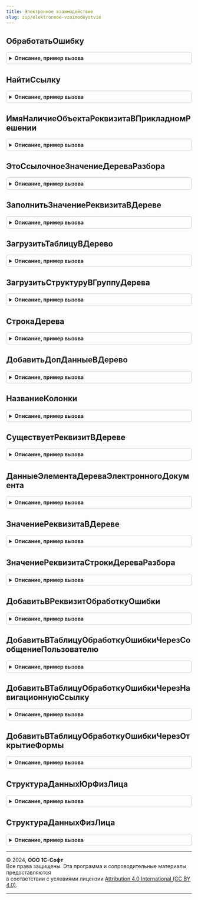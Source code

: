 ```yaml
---
title: Электронное взаимодействие
slug: zup/elektronnoe-vzaimodeystvie
---
```



## ОбработатьОшибку
<details style="margin: 1em 0; padding: 0.5em; border: 1px solid #ccc; border-radius: 6px;">

<summary style="font-weight: bold; cursor: pointer;">Описание, пример вызова</summary>

```bsl

// Обрабатывает исключительные ситуации по электронным документам.
//
// Параметры:
//   ВидОперации - Строка - вид операции при которой возникло исключение.
//   ПодробныйТекстОшибки - Строка - описание ошибки.
//   ТекстСообщения - Строка - текст ошибки который выводится в виде сообщения.
//   КодСобытия - Строка - код события, используется для стандартизации иерархии событий.
//                Может принимать значения: "ЭлектронноеВзаимодействие" - Общая подсистема,
//                                          "ОбменСБанками" - Обмен с банками,
//                                          "ОбменСКонтрагентами" - Обмен с контрагентами,
//                                          "ОбменССайтами" - Обмен с сайтами,
//                                          "РегламентныеЗадания" - Регламентные задания,
//                                          "БизнесСеть" - Бизнес-сеть,
//                                          "ТорговыеПредложения" - торговые предложения.
//                                          "ИнтеграцияСЯндексКассой" - Интеграция с Яндекс.Кассой.
//   СсылкаНаОбъект - ДокументСсылка, СправочникСсылка - объект с которым связано данное событие.ЗаписатьОшибкуВЖурналРегистрации().
//
Процедура ОбработатьОшибку(ВидОперации, ПодробныйТекстОшибки, ТекстСообщения = "", КодСобытия = "ОбменСКонтрагентами", Экспорт
```

Пример вызова
```bsl
ЭлектронноеВзаимодействие.ОбработатьОшибку(ВидОперации, ПодробныйТекстОшибки, ТекстСообщения, КодСобытия, );
```
</details>

## НайтиСсылку
<details style="margin: 1em 0; padding: 0.5em; border: 1px solid #ccc; border-radius: 6px;">

<summary style="font-weight: bold; cursor: pointer;">Описание, пример вызова</summary>

```bsl

// Поиск ссылки на объект информационной базы по типу, идентификатору и дополнительным реквизитам.
//
// Параметры:
//  ТипОбъекта - Строка	 - идентификатор типа объекта, который необходимо найти. Поддерживаемые типы:
//    - Контрагенты
//    - Организации
//    - Банки
//    - БанковскиеСчетаОрганизаций
//    - БанковскиеСчетаКонтрагентов
//    - Валюты
//    - ЕдиницыИзмерения
//    - ВидыКонтактнойИнформации
//    - Номенклатура
//    - Партнеры
//    - ДоговорыКонтрагентов
//  Идентификатор			 - Строка	 - идентификатор объекта заданного типа. Поддерживаемые идентификаторы в разрезе типов:
//    - Контрагенты: отсутствует
//    - Организации: отсутствует
//    - Банки: отсутствует
//    - БанковскиеСчетаОрганизаций: номер счета
//    - БанковскиеСчетаКонтрагентов: номер счета
//    - Валюты: код валюты
//    - ЕдиницыИзмерения: код единицы измерения
//    - ВидыКонтактнойИнформации: "EmailКонтрагента", "ТелефонКонтрагента", "ФаксКонтрагента", "EmailОрганизации", "ТелефонОрганизации", "ФаксОрганизации".
//    - Номенклатура: отсутствует
//    - Партнеры: отсутствуют
//    - ДоговорыКонтрагентов: отсутствует
//  ДополнительныеРеквизиты	 - Структура - набор дополнительных полей объекта для поиска. Поддерживаемые ключи в разрезе типов:
//    - Контрагенты: ИНН, КПП, Наименование
//    - Организации: ИНН, КПП, Наименование
//    - Банки: Код (БИК)
//    - БанковскиеСчетаОрганизаций: Владелец (организация)
//    - БанковскиеСчетаКонтрагентов: Владелец (контрагент)
//    - Валюты: отсутствуют
//    - ЕдиницыИзмерения: наименование единицы
//    - ВидыКонтактнойИнформации: отсутствуют
//    - Номенклатура: Идентификатор (идентификатор номенклатуры поставщика), Артикул
//    - Партнеры: Контрагент
//    - ДоговорыКонтрагентов: НомерДоговора, ДатаДоговора, Организация, Владелец (контрагент)
// Возвращаемое значение:
//  Ссылка - ссылка на найденный объект.
//
Функция НайтиСсылку(ТипОбъекта, Идентификатор = "", ДополнительныеРеквизиты = Неопределено) Экспорт
```

Пример вызова
```bsl
Результат = ЭлектронноеВзаимодействие.НайтиСсылку(ТипОбъекта, Идентификатор, ДополнительныеРеквизиты);
```
</details>

## ИмяНаличиеОбъектаРеквизитаВПрикладномРешении
<details style="margin: 1em 0; padding: 0.5em; border: 1px solid #ccc; border-radius: 6px;">

<summary style="font-weight: bold; cursor: pointer;">Описание, пример вызова</summary>

```bsl

// Получение имени объекта или реквизита в прикладном решении.
//
// Параметры:
//  ИмяПараметра - Строка - наименование в библиотеке электронных документов.
//
// Возвращаемое значение:
//  Строка - наименование в прикладном решении.
//
Функция ИмяНаличиеОбъектаРеквизитаВПрикладномРешении(ИмяПараметра) Экспорт
```

Пример вызова
```bsl
Результат = ЭлектронноеВзаимодействие.ИмяНаличиеОбъектаРеквизитаВПрикладномРешении(ИмяПараметра) 
```
</details>

## ЭтоСсылочноеЗначениеДереваРазбора
<details style="margin: 1em 0; padding: 0.5em; border: 1px solid #ccc; border-radius: 6px;">

<summary style="font-weight: bold; cursor: pointer;">Описание, пример вызова</summary>

```bsl

Функция ЭтоСсылочноеЗначениеДереваРазбора(ДеревоРазбора, Значение, СтрокаПоСсылке = Неопределено) Экспорт
```

Пример вызова
```bsl
Результат = ЭлектронноеВзаимодействие.ЭтоСсылочноеЗначениеДереваРазбора(ДеревоРазбора, Значение, СтрокаПоСсылке);
```
</details>

## ЗаполнитьЗначениеРеквизитаВДереве
<details style="margin: 1em 0; padding: 0.5em; border: 1px solid #ccc; border-radius: 6px;">

<summary style="font-weight: bold; cursor: pointer;">Описание, пример вызова</summary>

```bsl

// Сохраняет значение в дереве данных.
//
// Параметры:
//  Дерево - ДеревоЗначений - дерево, содержащее данные электронного документа
//  Реквизит - Строка - содержит полный путь к реквизиту дерева.
//  Значение - Произвольный - сохраняемое в дереве значение.
//  ПараметрыОбработкиОшибок - Строка - используется, чтобы переопределить текст выводимой по реквизиту ошибки
//                                      без указания параметров действий по клику на ошибке.
//                           - Структура - используется для указания указания параметров действий по клику на ошибке,
//                                         формируется функцией ЭлектронноеВзаимодействиеКлиентСервер.НовыеПараметрыОбработкиОшибки.
//
Процедура ЗаполнитьЗначениеРеквизитаВДереве(Дерево, Реквизит, Значение, ПараметрыОбработкиОшибок = Неопределено) Экспорт
```

Пример вызова
```bsl
ЭлектронноеВзаимодействие.ЗаполнитьЗначениеРеквизитаВДереве(Дерево, Реквизит, Значение, ПараметрыОбработкиОшибок);
```
</details>

## ЗагрузитьТаблицуВДерево
<details style="margin: 1em 0; padding: 0.5em; border: 1px solid #ccc; border-radius: 6px;">

<summary style="font-weight: bold; cursor: pointer;">Описание, пример вызова</summary>

```bsl

// Записывает данные из таблицы значений в дерево значений.
//
// Параметры:
//  Дерево - ДеревоЗначений - дерево данных, в котором необходимо сохранить данные.
//  ТаблицаДанных - таблицаЗначений - записываемые в дерево данные. Таблица может предварительно дополняться данными
//                                    для обработки ошибок:
//                                    см. ЭлектронноеВзаимодействие.ДобавитьВТаблицуОбработкуОшибкиЧерезСообщениеПользователю,
//                                    ЭлектронноеВзаимодействие.ДобавитьВТаблицуОбработкуОшибкиЧерезНавигационнуюСсылку,
//                                    ЭлектронноеВзаимодействие.ДобавитьВТаблицуОбработкуОшибкиЧерезОткрытиеФормы.
//
//  НазваниеТаблицы - Строка - название таблицы в дереве.
//
Процедура ЗагрузитьТаблицуВДерево(Дерево, ТаблицаДанных, НазваниеТаблицы) Экспорт
```

Пример вызова
```bsl
ЭлектронноеВзаимодействие.ЗагрузитьТаблицуВДерево(Дерево, ТаблицаДанных, НазваниеТаблицы) 
```
</details>

## ЗагрузитьСтруктуруВГруппуДерева
<details style="margin: 1em 0; padding: 0.5em; border: 1px solid #ccc; border-radius: 6px;">

<summary style="font-weight: bold; cursor: pointer;">Описание, пример вызова</summary>

```bsl

// Записывает данные из структуры в группу дерева значений
//
// Параметры:
//  Дерево - ДеревоЗначений - дерево данных, в котором необходимо сохранить данные
//  СтруктураДанных - Структура - данные, которые должны быть загружены в группу
//  Путь - Строка - название группы в дереве.
//
Процедура ЗагрузитьСтруктуруВГруппуДерева(Дерево, СтруктураДанных, Путь) Экспорт
```

Пример вызова
```bsl
ЭлектронноеВзаимодействие.ЗагрузитьСтруктуруВГруппуДерева(Дерево, СтруктураДанных, Путь) 
```
</details>

## СтрокаДерева
<details style="margin: 1em 0; padding: 0.5em; border: 1px solid #ccc; border-radius: 6px;">

<summary style="font-weight: bold; cursor: pointer;">Описание, пример вызова</summary>

```bsl

// Возвращает строку дерева значений для заполнения в прикладном решении
//
// Параметры:
//  ДеревоДанных - ДеревоЗначений - дерево с данными
//  НазваниеПоля - Строка - название поля в дереве, содержащее полный путь к реквизиту
//  НайтиРекурсивно - Булево - если требуется рекурсивный поиск.
//
// Возвращаемое значение:
//  СтрокаДереваЗначений - содержит строку дерева.
//
Функция СтрокаДерева(ДеревоДанных, НазваниеПоля, НайтиРекурсивно = Ложь) Экспорт
```

Пример вызова
```bsl
Результат = ЭлектронноеВзаимодействие.СтрокаДерева(ДеревоДанных, НазваниеПоля, НайтиРекурсивно);
```
</details>

## ДобавитьДопДанныеВДерево
<details style="margin: 1em 0; padding: 0.5em; border: 1px solid #ccc; border-radius: 6px;">

<summary style="font-weight: bold; cursor: pointer;">Описание, пример вызова</summary>

```bsl

// В процедуре происходит добавление данных из СтруктурыДанных в ДеревоЗначений.
//
// Параметры:
//  СтрокаДерева - ДеревоЗначений, СтрокаДереваЗначений - содержит данные.
//  СтруктураДопДанных - Структура - данные, которые необходимо поместить в дерево.
//  ЮридическиЗначимый - Булево - если Истина - то текущие данные необходимо по возможности поместить в основной ЭД.
//  ДобавлятьНовыеСтроки - Булево - если Истина - разрешает добавление строк с одинаковым путем в дерево.
//
Процедура ДобавитьДопДанныеВДерево(СтрокаДерева, СтруктураДопДанных, ЮридическиЗначимый = Ложь, ДобавлятьНовыеСтроки = Ложь) Экспорт
```

Пример вызова
```bsl
ЭлектронноеВзаимодействие.ДобавитьДопДанныеВДерево(СтрокаДерева, СтруктураДопДанных, ЮридическиЗначимый, ДобавлятьНовыеСтроки);
```
</details>

## НазваниеКолонки
<details style="margin: 1em 0; padding: 0.5em; border: 1px solid #ccc; border-radius: 6px;">

<summary style="font-weight: bold; cursor: pointer;">Описание, пример вызова</summary>

```bsl

// Возвращает название реквизита из полного пути
//
// Параметры:
//  ПолныйПуть - Строка - Полный путь до реквизита в дереве.
//
// Возвращаемое значение:
//  Строка - Название реквизита
//
Функция НазваниеКолонки(ПолныйПуть) Экспорт
```

Пример вызова
```bsl
Результат = ЭлектронноеВзаимодействие.НазваниеКолонки(ПолныйПуть) 
```
</details>

## СуществуетРеквизитВДереве
<details style="margin: 1em 0; padding: 0.5em; border: 1px solid #ccc; border-radius: 6px;">

<summary style="font-weight: bold; cursor: pointer;">Описание, пример вызова</summary>

```bsl

// Проверяет существование реквизита в дереве, по указанному пути.
//
// Параметры:
//  ДеревоДанных - ДеревоЗначений - область данных поиска.
//  ПолныйПуть - Строка - полный путь к реквизиту. Составляющие пути разделяются точками.
//
// Возвращаемое значение:
//  Булево - Истина, если реквизит существует.
//
Функция СуществуетРеквизитВДереве(ДеревоДанных, ПолныйПуть) Экспорт
```

Пример вызова
```bsl
Результат = ЭлектронноеВзаимодействие.СуществуетРеквизитВДереве(ДеревоДанных, ПолныйПуть) 
```
</details>

## ДанныеЭлементаДереваЭлектронногоДокумента
<details style="margin: 1em 0; padding: 0.5em; border: 1px solid #ccc; border-radius: 6px;">

<summary style="font-weight: bold; cursor: pointer;">Описание, пример вызова</summary>

```bsl

// Возвращает данные элемента дерева, находящегося по указанному пути.
//
// Параметры:
// 	ДеревоДанных - ДеревоЗначений - область данных поиска.
//  ПолныйПуть - Строка - полный путь к реквизиту. Составляющие пути разделяются точками.
// Возвращаемое значение:
//  ТаблицаЗначений - в случае, если указанный реквизит имеет тип "Таблица"
//  Структура - если указанный реквизит имеет тип "Выбор" или "Группа"
//  Произвольный - если указанный реквизит является конечным реквизитом дерева.
//
Функция ДанныеЭлементаДереваЭлектронногоДокумента(ДеревоДанных, ПолныйПуть) Экспорт
```

Пример вызова
```bsl
Результат = ЭлектронноеВзаимодействие.ДанныеЭлементаДереваЭлектронногоДокумента(ДеревоДанных, ПолныйПуть) 
```
</details>

## ЗначениеРеквизитаВДереве
<details style="margin: 1em 0; padding: 0.5em; border: 1px solid #ccc; border-radius: 6px;">

<summary style="font-weight: bold; cursor: pointer;">Описание, пример вызова</summary>

```bsl

// Возвращает значение реквизита в дереве.
//
// Параметры:
//  ДеревоДанных - ДеревоЗначений - объект поиска.
//  ПолныйПуть - Строка - полный путь к реквизиту. Составляющие пути разделяются точками.
//  СообщатьОбОшибке - Булево - если Истина сообщать об ошибках поиска.
//
// Возвращаемое значение:
//  Произвольный - результат поиска.
//
Функция ЗначениеРеквизитаВДереве(ДеревоДанных, ПолныйПуть, СообщатьОбОшибке = Истина) Экспорт
```

Пример вызова
```bsl
Результат = ЭлектронноеВзаимодействие.ЗначениеРеквизитаВДереве(ДеревоДанных, ПолныйПуть, СообщатьОбОшибке);
```
</details>

## ЗначениеРеквизитаСтрокиДереваРазбора
<details style="margin: 1em 0; padding: 0.5em; border: 1px solid #ccc; border-radius: 6px;">

<summary style="font-weight: bold; cursor: pointer;">Описание, пример вызова</summary>

```bsl

// Значение реквизита строки дерева разбора.
//
// Параметры:
//  ДеревоРазбора	 - ДеревоЗначений - объект поиска.
//  СтрокаДерева	 - КоллекцияСтрокДереваЗначений - строка дерева значений.
//  ПутьКРеквизиту	 - Строка - путь к реквизиту.
//
// Возвращаемое значение:
//  Произвольный - результат поиска.
//
Функция ЗначениеРеквизитаСтрокиДереваРазбора(ДеревоРазбора, СтрокаДерева, ПутьКРеквизиту) Экспорт
```

Пример вызова
```bsl
Результат = ЭлектронноеВзаимодействие.ЗначениеРеквизитаСтрокиДереваРазбора(ДеревоРазбора, СтрокаДерева, ПутьКРеквизиту) 
```
</details>

## ДобавитьВРеквизитОбработкуОшибки
<details style="margin: 1em 0; padding: 0.5em; border: 1px solid #ccc; border-radius: 6px;">

<summary style="font-weight: bold; cursor: pointer;">Описание, пример вызова</summary>

```bsl

// Задает параметры обработки ошибок для реквизита дерева электронного документа.
//
// Параметры:
//  Дерево - ДеревоЗначений - дерево, содержащее данные электронного документа
//  Реквизит - Строка - содержит полный путь к реквизиту дерева.
//  ПараметрыОбработкиОшибок - Строка - используется, чтобы переопределить текст выводимой по реквизиту ошибки
//                                      без указания параметров действий по клику на ошибке.
//                           - Структура - используется для указания указания параметров действий по клику на ошибке,
//                                         формируется функцией ЭлектронноеВзаимодействиеКлиентСервер.НовыеПараметрыОбработкиОшибки.
//
Процедура ДобавитьВРеквизитОбработкуОшибки(Дерево, Реквизит, ПараметрыОбработкиОшибок) Экспорт
```

Пример вызова
```bsl
ЭлектронноеВзаимодействие.ДобавитьВРеквизитОбработкуОшибки(Дерево, Реквизит, ПараметрыОбработкиОшибок) 
```
</details>

## ДобавитьВТаблицуОбработкуОшибкиЧерезСообщениеПользователю
<details style="margin: 1em 0; padding: 0.5em; border: 1px solid #ccc; border-radius: 6px;">

<summary style="font-weight: bold; cursor: pointer;">Описание, пример вызова</summary>

```bsl

// Сохраняет в таблице значений, подлежащей загрузке в дерево электронного документа, параметры ошибок
// для обработки через механизм сообщений пользователю.
//
// Параметры:
//  СтрокиТаблицы	 - Массив - строки таблицы значений, в которых нужно заполнить параметры обработки ошибок.
//                   - ТаблицаЗначений - таблица значений, в каждой строке которой нужно сохранить переданные
//                                       параметры обработки ошибок.
//  ПолеТаблицы		 - Строка - имя колонки таблицы, для которой указываются параметры обработки ошибок.
//  КлючДанных		 - Строка - имя колонки таблицы, значение которой будет использовано в качестве ключа данных
//                              при выводе сообщения пользователю.
//                   - ЛюбаяСсылка - ссылка, значение которой будет использовано в качестве ключа при выводе
//                                   сообщения пользователю.
//  ПутьКДанным		 - Строка - путь к данным, который будет указан в сообщении пользователю. Если указывается путь
//                              к реквизиту таблицы, скобки ("[", "]") указывать не следует. Передача индекса строки
//                              производится через параметр "ПолеНомераСтроки".
//  ТекстОшибки		 - Строка - используется, чтобы переопределить текст выводимой по реквизиту ошибки.
//  ПолеНомераСтроки - Строка - имя колонки таблицы, из которой будет подставляться в параметр "ПутьКДанным"
//                              индекс строки.
//
Процедура ДобавитьВТаблицуОбработкуОшибкиЧерезСообщениеПользователю(СтрокиТаблицы, ПолеТаблицы, КлючДанных = "", Экспорт
```

Пример вызова
```bsl
ЭлектронноеВзаимодействие.ДобавитьВТаблицуОбработкуОшибкиЧерезСообщениеПользователю(СтрокиТаблицы, ПолеТаблицы, КлючДанных, );
```
</details>

## ДобавитьВТаблицуОбработкуОшибкиЧерезНавигационнуюСсылку
<details style="margin: 1em 0; padding: 0.5em; border: 1px solid #ccc; border-radius: 6px;">

<summary style="font-weight: bold; cursor: pointer;">Описание, пример вызова</summary>

```bsl

// Сохраняет в таблице значений, подлежащей загрузке в дерево электронного документа, параметры ошибок
// для обработки через механизм навигационных ссылок.
// Примечание: в данной версии библиотеки не используется.
//
// Параметры:
//  СтрокиТаблицы	        - Массив - строки таблицы значений, в которых нужно заполнить параметры обработки ошибок.
//                          - ТаблицаЗначений - таблица значений, в каждой строке которой нужно сохранить переданные
//                                              параметры обработки ошибок.
//  ПолеТаблицы		        - Строка - имя колонки таблицы, для которой указываются параметры обработки ошибок.
//  ПолеНавигационнойСсылки - Строка - имя колонки таблицы, из которой будет извлекаться навигационная ссылка для
//                                     открытия формы при клике на ошибку.
//
Процедура ДобавитьВТаблицуОбработкуОшибкиЧерезНавигационнуюСсылку(СтрокиТаблицы, ПолеТаблицы, ПолеНавигационнойСсылки) Экспорт
```

Пример вызова
```bsl
ЭлектронноеВзаимодействие.ДобавитьВТаблицуОбработкуОшибкиЧерезНавигационнуюСсылку(СтрокиТаблицы, ПолеТаблицы, ПолеНавигационнойСсылки) 
```
</details>

## ДобавитьВТаблицуОбработкуОшибкиЧерезОткрытиеФормы
<details style="margin: 1em 0; padding: 0.5em; border: 1px solid #ccc; border-radius: 6px;">

<summary style="font-weight: bold; cursor: pointer;">Описание, пример вызова</summary>

```bsl

// Сохраняет в таблице значений, подлежащей загрузке в дерево электронного документа, параметры ошибок
// для обработки через открытие формы.
// Примечание: в данной версии библиотеки не используется.
//
// Параметры:
//  СтрокиТаблицы	           - Массив - строки таблицы значений, в которых нужно заполнить параметры обработки ошибок.
//                             - ТаблицаЗначений - таблица значений, в каждой строке которой нужно сохранить переданные
//                                              параметры обработки ошибок.
//  ПолеТаблицы		           - Строка - имя колонки таблицы, для которой указываются параметры обработки ошибок.
//  ИмяФормы                   - Строка - полное имя формы, которую нужно открыть при клике по ошибке.
//  СтатичныеПараметрыФормы    - Структура - структура, которая будет передана в форму в качестве параметров.
//  ДинамическиеПараметрыФормы - Структура - описывает параметры, передаваемые в открываемую форму, значения по которым
//                                           формируются для каждой строки таблицы индивидуально:
//                                 * Ключ     - Строка - содержит имя параметра.
//                                 * Значение - Строка - имя поля таблицы, содержащего значение параметра.
//
Процедура ДобавитьВТаблицуОбработкуОшибкиЧерезОткрытиеФормы(СтрокиТаблицы, ПолеТаблицы, ИмяФормы, Экспорт
```

Пример вызова
```bsl
ЭлектронноеВзаимодействие.ДобавитьВТаблицуОбработкуОшибкиЧерезОткрытиеФормы(СтрокиТаблицы, ПолеТаблицы, ИмяФормы, );
```
</details>

## СтруктураДанныхЮрФизЛица
<details style="margin: 1em 0; padding: 0.5em; border: 1px solid #ccc; border-radius: 6px;">

<summary style="font-weight: bold; cursor: pointer;">Описание, пример вызова</summary>

```bsl

// Формирует пустую структура данных о юридическом (физическом) лице.
//
// Возвращаемое значение:
//  Структура - возвращаемые данные:
//   * Ссылка                        - СправочникСсылка - ссылка на физическое или юридическое лицо
//   * ИНН                           - Строка - ИНН.
//   * КПП                           - Строка - КПП.
//   * ПолноеНаименование            - Строка - полное наименование.
//   * Наименование                  - Строка - наименование.
//   * Представление                 - Строка - представление юр/физ лица.
//   * СокращенноеНаименование       - Строка - сокращенное наименование.
//   * ОфициальноеНаименование       - Строка - наименование юридического лица.
//   * КодПоОКПО                     - Строка - код ОКПО.
//   * ЮридическийАдрес              - Строка - представление юридического адреса.
//   * ФактическийАдрес              - Строка - представление фактического адреса.
//   * ФактическийАдресИдентификатор - Строка - идентификатор ФИАС фактического адреса. Не обязательно для заполнения.
//   * ПочтовыйАдрес                 - Строка - представление почтового адреса.
//   * Телефоны                      - Строка - представление телефонов.
//   * ЭлектроннаяПочта              - Строка - представление электронной почты.
//   * Фамилия                       - Строка - фамилия.
//   * Имя                           - Строка - имя.
//   * Отчество                      - Строка - отчество.
//   * ЮрФизЛицо                     - ПеречислениеСсылка - тип юр/физ лица.
//   * ОГРН                          - Строка - ОГРН.
//   * СвидетельствоСерияНомер       - Строка - серия и номер свидетельства.
//   * СвидетельствоДатаВыдачи       - Строка - дата выдачи свидетельства.
//   * Банк                          - СправочникСсылка - банк, в котором открыт счет.
//   * БИК                           - Строка - БИК банка, в котором открыт счет.
//   * КоррСчет                      - Строка - Корр счет банка, в котором открыт счет.
//   * НомерСчета                    - Строка - Номер счета.
//   * ЮридическийАдресXML           - Строка - устаревший XML, соответствующий XDTO пакетам Адрес. Для обратной совместимости.
//   * ФактическийАдресXML           - Строка - устаревший XML, соответствующий XDTO пакетам Адрес. Для обратной совместимости.
//   * ПочтовыйАдресXML              - Строка - устаревший XML, соответствующий XDTO пакетам Адрес. Для обратной совместимости.
//   * ТелефоныXML                   - Строка - устаревший XML, соответствующий XDTO пакетам Телефон. Для обратной совместимости.
//
Функция СтруктураДанныхЮрФизЛица() Экспорт
```

Пример вызова
```bsl
Результат = ЭлектронноеВзаимодействие.СтруктураДанныхЮрФизЛица() 
```
</details>

## СтруктураДанныхФизЛица
<details style="margin: 1em 0; padding: 0.5em; border: 1px solid #ccc; border-radius: 6px;">

<summary style="font-weight: bold; cursor: pointer;">Описание, пример вызова</summary>

```bsl

// Формирует пустую структура данных о (физическом) лице.
//
// Возвращаемое значение:
//  Структура - возвращаемые данные:
//   * Ссылка                       - СправочникСсылка - ссылка на физическое лицо
//   * ДатаРождения                 - Дата 	 - датаРождения.
//   * ИНН                          - Строка - ИНН.
//   * МестоРождения            	- Строка - местоРождения.
//   * Пол                  		- Строка - пол.
//   * СтраховойНомерПФР            - Строка - страховой номер ПФР.
//   * ФИО       					- Строка - ФИО.
//   * Фамилия       				- Строка - фамилия.
//   * Имя                     		- Строка - имя.
//   * Отчество             		- Строка - отчество.
//   * Гражданство              	- СправочникСсылка - Справочник СтраныМира.
//
Функция СтруктураДанныхФизЛица() Экспорт
```

Пример вызова
```bsl
Результат = ЭлектронноеВзаимодействие.СтруктураДанныхФизЛица() 
```
</details>

---

© 2024, **ООО 1С-Софт**  
Все права защищены. Эта программа и сопроводительные материалы предоставляются  
в соответствии с условиями лицензии [Attribution 4.0 International (CC BY 4.0)](https://creativecommons.org/licenses/by/4.0/legalcode).

---
